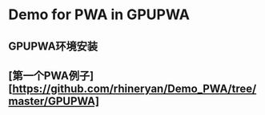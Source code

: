 # Demo for PWA in GPUPWA
## GPUPWA环境安装
## [第一个PWA例子][https://github.com/rhineryan/Demo_PWA/tree/master/GPUPWA]
